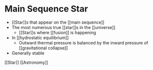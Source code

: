 # Main Sequence Star

- [[Star]]s that appear on the [[main sequence]]
- The most numerous true [[star]]s in the [[universe]]
  - [[Star]]s where [[fusion]] is happening
- In [[hydrostatic equilibrium]]
  - Outward thermal pressure is balanced by the inward pressure of [[gravitational collapse]]
- Generally stable

[[Star]] [[Astronomy]]

